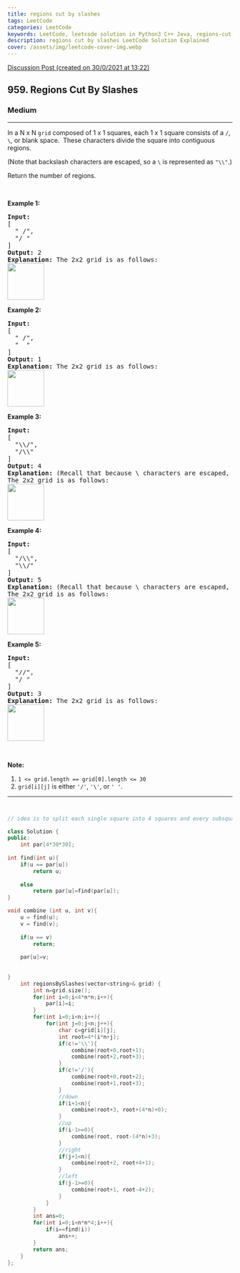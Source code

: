 ```yaml
---
title: regions cut by slashes
tags: LeetCode
categories: LeetCode
keywords: LeetCode, leetcode solution in Python3 C++ Java, regions-cut-by-slashes solution
description: regions cut by slashes LeetCode Solution Explained
cover: /assets/img/leetcode-cover-img.webp
---
```



[Discussion Post (created on 30/0/2021 at 13:22)](https://leetcode.com/problems/regions-cut-by-slashes/discuss/1041633/DFS-Solution-C%2B%2B)  
<h2>959. Regions Cut By Slashes</h2><h3>Medium</h3><hr><div><p>In a N x N&nbsp;<code>grid</code> composed of 1 x 1 squares, each 1 x 1 square consists of a <code>/</code>, <code>\</code>, or blank space.&nbsp; These characters divide the square into contiguous regions.</p>

<p>(Note that backslash characters are escaped, so a <code>\</code>&nbsp;is represented as <code>"\\"</code>.)</p>

<p>Return the number of regions.</p>

<p>&nbsp;</p>

<div>
<div>
<div>
<div>
<div>
<ol>
</ol>
</div>
</div>
</div>
</div>
</div>

<div>
<p><strong>Example 1:</strong></p>

<pre><strong>Input:
</strong><span id="example-input-1-1">[
&nbsp; " /",
&nbsp; "/ "
]</span>
<strong>Output: </strong><span id="example-output-1">2</span>
<strong>Explanation: </strong>The 2x2 grid is as follows:
<img alt="" src="https://assets.leetcode.com/uploads/2018/12/15/1.png" style="width: 82px; height: 82px;">
</pre>

<div>
<p><strong>Example 2:</strong></p>

<pre><strong>Input:
</strong><span id="example-input-2-1">[
&nbsp; " /",
&nbsp; "  "
]</span>
<strong>Output: </strong><span id="example-output-2">1</span>
<strong>Explanation: </strong>The 2x2 grid is as follows:
<img alt="" src="https://assets.leetcode.com/uploads/2018/12/15/2.png" style="width: 82px; height: 82px;">
</pre>

<div>
<p><strong>Example 3:</strong></p>

<pre><strong>Input:
</strong><span id="example-input-3-1">[
&nbsp; "\\/",
&nbsp; "/\\"
]</span>
<strong>Output: </strong><span id="example-output-3">4</span>
<strong>Explanation: </strong>(Recall that because \ characters are escaped, "\\/" refers to \/, and "/\\" refers to /\.)
The 2x2 grid is as follows:
<img alt="" src="https://assets.leetcode.com/uploads/2018/12/15/3.png" style="width: 82px; height: 82px;">
</pre>

<div>
<p><strong>Example 4:</strong></p>

<pre><strong>Input:
</strong><span id="example-input-4-1">[
&nbsp; "/\\",
&nbsp; "\\/"
]</span>
<strong>Output: </strong><span id="example-output-4">5</span>
<strong>Explanation: </strong>(Recall that because \ characters are escaped, "/\\" refers to /\, and "\\/" refers to \/.)
The 2x2 grid is as follows:
<img alt="" src="https://assets.leetcode.com/uploads/2018/12/15/4.png" style="width: 82px; height: 82px;">
</pre>

<div>
<p><strong>Example 5:</strong></p>

<pre><strong>Input:
</strong><span id="example-input-5-1">[
&nbsp; "//",
&nbsp; "/ "
]</span>
<strong>Output: </strong><span id="example-output-5">3</span>
<strong>Explanation: </strong>The 2x2 grid is as follows:
<img alt="" src="https://assets.leetcode.com/uploads/2018/12/15/5.png" style="width: 82px; height: 82px;">
</pre>

<p>&nbsp;</p>

<p><strong>Note:</strong></p>

<ol>
	<li><code>1 &lt;= grid.length == grid[0].length &lt;= 30</code></li>
	<li><code>grid[i][j]</code> is either <code>'/'</code>, <code>'\'</code>, or <code>' '</code>.</li>
</ol>
</div>
</div>
</div>
</div>
</div></div>

---




```cpp


// idea is to split each single square into 4 squares and every subsquare into 4 triangles

class Solution {
public:
    int par[4*30*30];
    
int find(int u){
    if(u == par[u])
        return u;
    
    else
        return par[u]=find(par[u]);
}

void combine (int u, int v){
    u = find(u);
    v = find(v);
    
    if(u == v)
        return;
    
    par[u]=v;
    
    
}
    int regionsBySlashes(vector<string>& grid) {
        int n=grid.size();
        for(int i=0;i<4*n*n;i++){
            par[i]=i;
        }
        for(int i=0;i<n;i++){
            for(int j=0;j<n;j++){
                char c=grid[i][j];
                int root=4*(i*n+j);
                if(c!='\\'){
                    combine(root+0,root+1);
                    combine(root+2,root+3);
                }
                if(c!='/'){
                    combine(root+0,root+2);
                    combine(root+1,root+3);
                }
                //down
                if(i+1<n){
                    combine(root+3, root+(4*n)+0);
                }
                //up
                if(i-1>=0){
                    combine(root, root-(4*n)+3);
                }
                //right
                if(j+1<n){
                    combine(root+2, root+4+1);
                }
                //left
                if(j-1>=0){
                    combine(root+1, root-4+2);
                }
            }
        }
        int ans=0;
        for(int i=0;i<n*n*4;i++){
            if(i==find(i))
                ans++;
        }
        return ans;
    }
};
```
